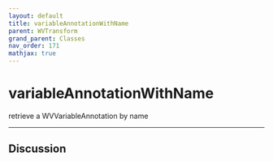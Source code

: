 ```yaml
---
layout: default
title: variableAnnotationWithName
parent: WVTransform
grand_parent: Classes
nav_order: 171
mathjax: true
---
```


#  variableAnnotationWithName

retrieve a WVVariableAnnotation by name


---

## Discussion

  
